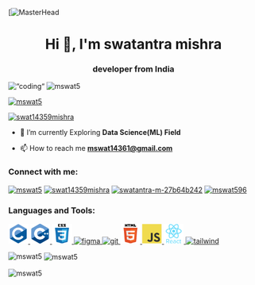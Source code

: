 [![MasterHead](https://valenberg.tumblr.com/post/142420848259/animated-banner-artwork-for-the-great-rolly)
<h1 align="center">Hi 👋, I'm swatantra mishra</h1>
<h3 align="center">developer from India</h3>
<img align=“right” alt=“coding“ width=“400” src=“https://tenor.com/view/coding-gif-24090007”

<p align="left"> <img src="https://komarev.com/ghpvc/?username=mswat5&label=Profile%20views&color=0e75b6&style=flat" alt="mswat5" /> </p>

<p align="left"> <a href="https://github.com/ryo-ma/github-profile-trophy"><img src="https://github-profile-trophy.vercel.app/?username=mswat5" alt="mswat5" /></a> </p>

<p align="left"> <a href="https://twitter.com/swat14359mishra" target="blank"><img src="https://img.shields.io/twitter/follow/swat14359mishra?logo=twitter&style=for-the-badge" alt="swat14359mishra" /></a> </p>

- 🌱 I’m currently Exploring **Data Science(ML) Field**

- 📫 How to reach me **mswat14361@gmail.com**

<h3 align="left">Connect with me:</h3>
<p align="left">
<a href="https://dev.to/mswat5" target="blank"><img align="center" src="https://raw.githubusercontent.com/rahuldkjain/github-profile-readme-generator/master/src/images/icons/Social/devto.svg" alt="mswat5" height="30" width="40" /></a>
<a href="https://twitter.com/swat14359mishra" target="blank"><img align="center" src="https://raw.githubusercontent.com/rahuldkjain/github-profile-readme-generator/master/src/images/icons/Social/twitter.svg" alt="swat14359mishra" height="30" width="40" /></a>
<a href="https://linkedin.com/in/swatantra-m-27b64b242" target="blank"><img align="center" src="https://raw.githubusercontent.com/rahuldkjain/github-profile-readme-generator/master/src/images/icons/Social/linked-in-alt.svg" alt="swatantra-m-27b64b242" height="30" width="40" /></a>
<a href="https://instagram.com/mswat596" target="blank"><img align="center" src="https://raw.githubusercontent.com/rahuldkjain/github-profile-readme-generator/master/src/images/icons/Social/instagram.svg" alt="mswat596" height="30" width="40" /></a>
</p>

<h3 align="left">Languages and Tools:</h3>
<p align="left"> <a href="https://www.cprogramming.com/" target="_blank" rel="noreferrer"> <img src="https://raw.githubusercontent.com/devicons/devicon/master/icons/c/c-original.svg" alt="c" width="40" height="40"/> </a> <a href="https://www.w3schools.com/cpp/" target="_blank" rel="noreferrer"> <img src="https://raw.githubusercontent.com/devicons/devicon/master/icons/cplusplus/cplusplus-original.svg" alt="cplusplus" width="40" height="40"/> </a> <a href="https://www.w3schools.com/css/" target="_blank" rel="noreferrer"> <img src="https://raw.githubusercontent.com/devicons/devicon/master/icons/css3/css3-original-wordmark.svg" alt="css3" width="40" height="40"/> </a> <a href="https://www.figma.com/" target="_blank" rel="noreferrer"> <img src="https://www.vectorlogo.zone/logos/figma/figma-icon.svg" alt="figma" width="40" height="40"/> </a> <a href="https://git-scm.com/" target="_blank" rel="noreferrer"> <img src="https://www.vectorlogo.zone/logos/git-scm/git-scm-icon.svg" alt="git" width="40" height="40"/> </a> <a href="https://www.w3.org/html/" target="_blank" rel="noreferrer"> <img src="https://raw.githubusercontent.com/devicons/devicon/master/icons/html5/html5-original-wordmark.svg" alt="html5" width="40" height="40"/> </a> <a href="https://developer.mozilla.org/en-US/docs/Web/JavaScript" target="_blank" rel="noreferrer"> <img src="https://raw.githubusercontent.com/devicons/devicon/master/icons/javascript/javascript-original.svg" alt="javascript" width="40" height="40"/> </a> <a href="https://reactjs.org/" target="_blank" rel="noreferrer"> <img src="https://raw.githubusercontent.com/devicons/devicon/master/icons/react/react-original-wordmark.svg" alt="react" width="40" height="40"/> </a> <a href="https://tailwindcss.com/" target="_blank" rel="noreferrer"> <img src="https://www.vectorlogo.zone/logos/tailwindcss/tailwindcss-icon.svg" alt="tailwind" width="40" height="40"/> </a> </p>

<p><img align="left" src="https://github-readme-stats.vercel.app/api/top-langs?username=mswat5&show_icons=true&locale=en&layout=compact" alt="mswat5" /></p>

<p>&nbsp;<img align="center" src="https://github-readme-stats.vercel.app/api?username=mswat5&show_icons=true&locale=en" alt="mswat5" /></p>

<p><img align="center" src="https://github-readme-streak-stats.herokuapp.com/?user=mswat5&" alt="mswat5" /></p>

